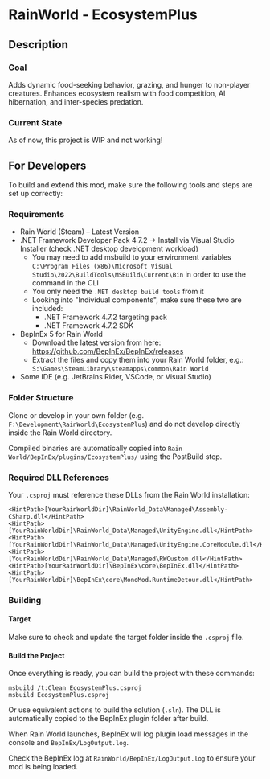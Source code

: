 # RainWorld - EcosystemPlus

## Description

### Goal
Adds dynamic food-seeking behavior, grazing, and hunger to non-player creatures. Enhances ecosystem realism with food competition, AI hibernation, and inter-species predation.

### Current State
As of now, this project is WIP and not working!

## For Developers
To build and extend this mod, make sure the following tools and steps are set up correctly:

### Requirements
* Rain World (Steam) – Latest Version
* .NET Framework Developer Pack 4.7.2 → Install via Visual Studio Installer (check .NET desktop development workload)
  * You may need to add msbuild to your environment variables `C:\Program Files (x86)\Microsoft Visual Studio\2022\BuildTools\MSBuild\Current\Bin` in order to use the command in the CLI
  * You only need the `.NET desktop build tools` from it
  * Looking into "Individual components", make sure these two are included:
    * .NET Framework 4.7.2 targeting pack
    * .NET Framework 4.7.2 SDK
* BepInEx 5 for Rain World
  * Download the latest version from here: https://github.com/BepInEx/BepInEx/releases
  * Extract the files and copy them into your Rain World folder, e.g.: `S:\Games\SteamLibrary\steamapps\common\Rain World`
* Some IDE (e.g. JetBrains Rider, VSCode, or Visual Studio)

### Folder Structure
Clone or develop in your own folder (e.g. `F:\Development\RainWorld\EcosystemPlus`) and do not develop directly inside the Rain World directory.

Compiled binaries are automatically copied into `Rain World/BepInEx/plugins/EcosystemPlus/` using the PostBuild step.

### Required DLL References
Your `.csproj` must reference these DLLs from the Rain World installation:

```
<HintPath>[YourRainWorldDir]\RainWorld_Data\Managed\Assembly-CSharp.dll</HintPath>
<HintPath>[YourRainWorldDir]\RainWorld_Data\Managed\UnityEngine.dll</HintPath>
<HintPath>[YourRainWorldDir]\RainWorld_Data\Managed\UnityEngine.CoreModule.dll</HintPath>
<HintPath>[YourRainWorldDir]\RainWorld_Data\Managed\RWCustom.dll</HintPath>
<HintPath>[YourRainWorldDir]\BepInEx\core\BepInEx.dll</HintPath>
<HintPath>[YourRainWorldDir]\BepInEx\core\MonoMod.RuntimeDetour.dll</HintPath>
```

### Building

#### Target
Make sure to check and update the target folder inside the `.csproj` file.

#### Build the Project
Once everything is ready, you can build the project with these commands:

```
msbuild /t:Clean EcosystemPlus.csproj
msbuild EcosystemPlus.csproj
```

Or use equivalent actions to build the solution (`.sln`). The DLL is automatically copied to the BepInEx plugin folder after build.

When Rain World launches, BepInEx will log plugin load messages in the console and `BepInEx/LogOutput.log`.

Check the BepInEx log at `RainWorld/BepInEx/LogOutput.log` to ensure your mod is being loaded.